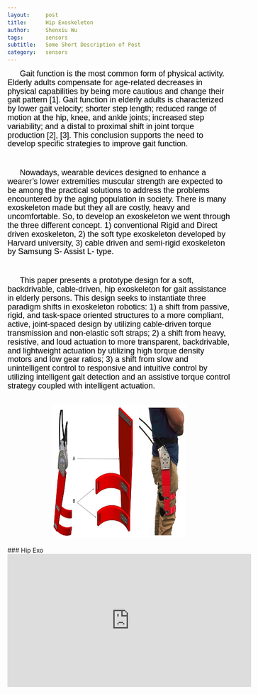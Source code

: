 ```yaml
---
layout:     post
title:      Hip Exoskeleton
author:     Shenxiu Wu
tags: 		sensors
subtitle:  	Some Short Description of Post
category:   sensors
---
```

<!-- Start Writing Below in Markdown -->

<p style="text-indent:2em"><font face="Arial" color = "black" size="4" style="line-height: 1.1">
Gait function is the most common form of physical activity. Elderly adults compensate for age-related decreases in physical capabilities by being more cautious and change their gait pattern [1]. Gait function in elderly adults is characterized by lower gait velocity; shorter step length; reduced range of motion at the hip, knee, and ankle joints; increased step variability; and a distal to proximal shift in joint torque production [2], [3]. This conclusion supports the need to develop specific strategies to improve gait function.</font></p>
<br>
<p style="text-indent:2em"><font face="Arial" color = "black" size="4" style="line-height: 1.1">
Nowadays, wearable devices designed to enhance a wearer’s lower extremities muscular strength are expected to be among the practical solutions to address the problems encountered by the aging population in society. There is many exoskeleton made but they all are costly, heavy and uncomfortable. So, to develop an exoskeleton we went through the three different concept. 1) conventional Rigid and Direct driven exoskeleton, 2) the soft type exoskeleton developed by Harvard university, 3) cable driven and semi-rigid exoskeleton by Samsung S- Assist L- type.</font></p>
<br>
<p style="text-indent:2em"><font face="Arial" color = "black" size="4" style="line-height: 1.1">
This paper presents a prototype design for a soft, backdrivable, cable-driven, hip exoskeleton for gait assistance in elderly persons. This design seeks to instantiate three paradigm shifts in exoskeleton robotics: 1) a shift from passive, rigid, and task-space oriented structures to a more compliant, active, joint-spaced design by utilizing cable-driven torque transmission and non-elastic soft straps; 2) a shift from heavy, resistive, and loud actuation to more transparent, backdrivable, and lightweight actuation by utilizing high torque density motors and low gear ratios; 3) a shift from slow and unintelligent control to responsive and intuitive control by utilizing intelligent gait detection and an assistive torque control strategy coupled with intelligent actuation.</font></p>
<br>
<div align="center"><img width="300" height="300" src="/images/toolbox/orthoses/hip1.jpg"></div>


<!--<img align="right" src="/images/toolbox/sensors/IMU.jpg"/>-->
<!--An IMU is a specific type of sensor that measures angular rate-->

<!--<div align="center"><img width="150" height="150" src="/images/wireless IMU.jpg"></div>-->
<!--
![wireless IMU](/images/wireless IMU.jpg)
-->
<!--
<div style="text-align: center"> 
<img src="/images/wireless IMU.jpg"/> 
</div>
-->

<br>
### Hip Exo
<br>
<div align="center">
<iframe width="550" height="300"  src="https://www.youtube.com/embed/64Vlw4Euo4o" frameborder="0" allow="autoplay; encrypted-media" allowfullscreen> </iframe>
</div>
<br><br>
<!--
Some of the information contained in this web site includes intellectual property covered by both issued and pending patent applications. It is intended solely for research, educational and scholarly purposes by not-for-profit research organizations. If you have interest in specific technologies for commercial applications, please contact us [here](/contact.html).
-->

